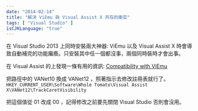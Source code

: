 ```yaml
---
date: "2014-02-14"
title: "解決 ViEmu 與 Visual Assist X 共存的衝突"
tags: [ "Visual Studio" ]
isCJKLanguage: "true"
---
```


在 Visual Studio 2013 上同時安裝兩大神器: ViEmu 以及 Visual Assist X 時會導致自動補完的功能癱瘓。只安裝其中任一個都沒事，兩個同時裝時才會出事。

在 Visual Assist 的上發現一條有用的資訊:
[Compatibility with ViEmu](http://support.wholetomato.com/default.asp?W271)

把路徑中的 VANet10 換成 VANet12 ，照著指示去修改註冊表就行了。
`HKEY_CURRENT_USER\Software\Whole Tomato\Visual Assist X\VANet12\TrackCaretVisibility`

把這個值從 01 改成 00 ，記得修改之前要先關閉 Visual Studio 否則會沒用。

